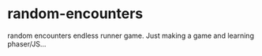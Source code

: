 # random-encounters
random encounters endless runner game.
Just making a game and learning phaser/JS...
